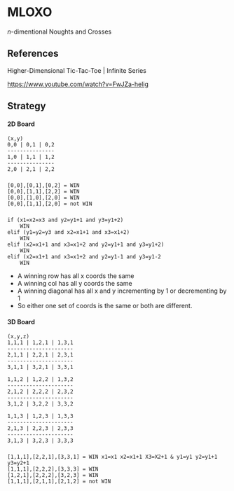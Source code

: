 # MLOXO
_n_-dimentional Noughts and Crosses
## References
Higher-Dimensional Tic-Tac-Toe | Infinite Series

https://www.youtube.com/watch?v=FwJZa-helig


## Strategy
#### 2D Board
    (x,y)
    0,0 | 0,1 | 0,2
    ---------------
    1,0 | 1,1 | 1,2
    ---------------
    2,0 | 2,1 | 2,2

###
    [0,0],[0,1],[0,2] = WIN
    [0,0],[1,1],[2,2] = WIN
    [0,0],[1,0],[2,0] = WIN
    [0,0],[1,1],[2,0] = not WIN
###
    if (x1=x2=x3 and y2=y1+1 and y3=y1+2)
        WIN
    elif (y1=y2=y3 and x2=x1+1 and x3=x1+2)
        WIN
    elif (x2=x1+1 and x3=x1+2 and y2=y1+1 and y3=y1+2)
        WIN
    elif (x2=x1+1 and x3=x1+2 and y2=y1-1 and y3=y1-2
        WIN
    
* A winning row has all x coords the same 
* A winning col has all y coords the same
* A winning diagonal has all x and y incrementing by 1 or decrementing by 1
* So either one set of coords is the same or both are different.
#### 3D Board
    (x,y,z)
    1,1,1 | 1,2,1 | 1,3,1
    ---------------------
    2,1,1 | 2,2,1 | 2,3,1
    ---------------------
    3,1,1 | 3,2,1 | 3,3,1
    
    1,1,2 | 1,2,2 | 1,3,2
    ---------------------
    2,1,2 | 2,2,2 | 2,3,2
    ---------------------
    3,1,2 | 3,2,2 | 3,3,2
    
    1,1,3 | 1,2,3 | 1,3,3
    ---------------------
    2,1,3 | 2,2,3 | 2,3,3
    ---------------------
    3,1,3 | 3,2,3 | 3,3,3

###

    [1,1,1],[2,2,1],[3,3,1] = WIN x1=x1 x2=x1+1 X3=X2+1 & y1=y1 y2=y1+1 y3=y2+1
    [1,1,1],[2,2,2],[3,3,3] = WIN 
    [1,2,1],[2,2,2],[3,2,3] = WIN
    [1,1,1],[2,1,1],[2,1,2] = not WIN